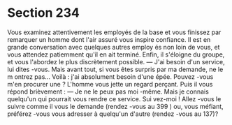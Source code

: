 # Section 234

Vous examinez attentivement les employés de la base et vous
finissez par remarquer un homme dont l'air assuré vous inspire
confiance. Il est en grande conversation avec quelques autres
employ és non loin de vous, et vous attendez patiemment qu'il en
ait terminé. Enfin, il s'éloigne du groupe, et vous l'abordez le plus
discrètement possible.
— J'ai besoin d'un service, lui dites -vous. Mais avant tout, si vous
êtes surpris par ma demande, ne le m ontrez pas... Voilà : j'ai
absolument besoin d'une épée. Pouvez -vous m'en procurer une ?
L'homme vous jette un regard perçant. Puis il vous répond
brièvement :
— Je ne le peux pas moi -même. Mais je connais quelqu'un qui
pourrait vous rendre ce service. Sui vez-moi !
Allez -vous le suivre comme il vous le demande (rendez -vous au
399 ) ou, vous méfiant, préférez -vous vous adresser à quelqu'un
d'autre (rendez -vous au 137)?